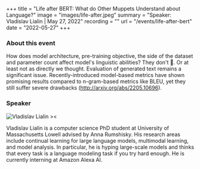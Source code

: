 +++ 
title = "Life after BERT: What do Other Muppets Understand about Language?"
image = "images/life-after.jpeg" 
summary = "Speaker: Vladislav Lialin | May 27, 2022" 
recording = "" 
url = "/events/life-after-bert" 
date = "2022-05-27" 
+++

<!--more-->

### About this event

How does model architecture, pre-training objective, the side of the dataset and parameter count affect model's linguistic abilities? They don't 🤯. Or at least not as directly we thought.
Evaluation of generated text remains a significant issue. Recently-introduced model-based metrics have shown promising results compared to n-gram-based metrics like BLEU, yet they still suffer severe drawbacks (http://arxiv.org/abs/2205.10696).


### Speaker

![Vladislav Lialin ><](/images/vlad.jpeg)

Vladislav Lialin is a computer science PhD student at University of Massachusetts Lowell advised by Anna Rumshisky. His research areas include continual learning for large language models, multimodal learning, and model analysis. In particular, he is hyping large-scale models and thinks that every task is a language modeling task if you try hard enough. He is currently interning at Amazon Alexa AI.